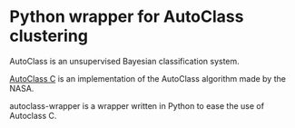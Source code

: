 # Python wrapper for AutoClass clustering

AutoClass is an unsupervised Bayesian classification system.

[AutoClass C](https://ti.arc.nasa.gov/tech/rse/synthesis-projects-applications/autoclass/autoclass-c/) is an implementation of the AutoClass algorithm made by the NASA.

autoclass-wrapper is a wrapper written in Python to ease the use of Autoclass C.
